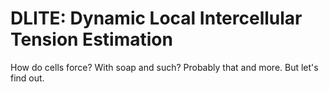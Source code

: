 # DLITE: Dynamic Local Intercellular Tension Estimation
How do cells force? With soap and such? Probably that and more. But let's find out. 
